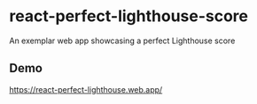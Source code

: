 # react-perfect-lighthouse-score
An exemplar web app showcasing a perfect Lighthouse score

## Demo
https://react-perfect-lighthouse.web.app/
